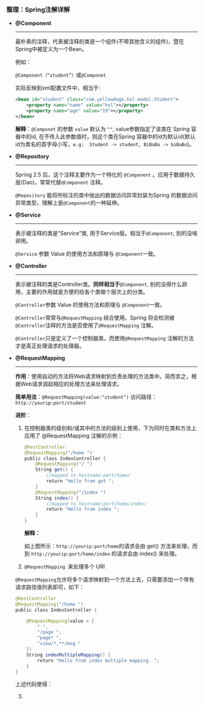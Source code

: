 ### 整理：Spring注解详解

+ **@Component**

  ---

  最朴素的注释，代表被注释的类是一个组件(不带其他含义的组件)，暨在Spring中被定义为一个Bean。

  例如：

  `@Component（“student”）`或`@Componet` 

  实际反映到xml配置文件中，相当于:

  ```xml
  <bean id="student" class="com.yellowdoge.hxl.model.Student">
      <property name="name" value="hxl"></property>
      <property name="age" value="19"></property>
  </bean>
  ```

  **解释**：`@Componet` 的参数 `value` 默认为 `""`, value参数指定了该类在 Spring 容器中的id, 在不传入此参数值时，则这个类在Spring 容器中的id为默认id(默认id为类名的首字母小写，`e.g:  Student -> student, BiBaBo -> biBaBo`)。



+ **@Repository**

  ---

  Spring 2.5 后，这个注释主要作为一个特化的 `@Component` 。应用于数据持久层(Dao)，常常代替`@Component`  注释。

  `@Repository` 能将所标注的类中抛出的数据访问异常封装为Spring 的数据访问异常类型，理解上是`@Component`的一种延伸。



+ **@Service**

  ---

  表示被注释的类是“Service”类, 用于Service层。相当于`@Component`, 别的没啥卵用。

  `@Service` 参数 Value 的使用方法和原理与 `@Component`一致。



+ **@Controller**

  ---

  表示被注释的类是Controller类。**同样相当于**`@Component`, 别的没得什么卵用，主要的作用就是方便的给各个类做个层次上的分类。

  `@Controller`参数 Value 的使用方法和原理与 `@Component`一致。

  `@Controller`常常与`@RequestMapping` 结合使用。Spring 将会检测被`@Controller`注释的方法是否使用了`@RequestMapping` 注解。

  `@Controller`只是定义了一个控制器类，而使用`@RequestMapping` 注解的方法才是真正处理请求的处理器。



+ **@RequestMapping**

  ---

  **作用**：使用自动的方法将Web请求映射到负责处理的方法类中。简而言之，根据Web请求调起相应的处理方法来处理请求。

  **简单用法**：`@RequestMapping(value:"student")`  访问路径：`http://yourip:port/student`

  **进阶**：

  1. 在控制器类的级别和/或其中的方法的级别上使用，下为同时在类和方法上应用了 @RequestMapping 注解的示例：

     ```java
     @RestController
     @RequestMapping("/home ")
     public class IndexController {
         @RequestMapping("/ ")
         String get() {
             //mapped to hostname:port/home/
             return "Hello from get ";
         }
         @RequestMapping("/index ")
         String index() {
             //mapped to hostname:port/home/index/
             return "Hello from index ";
         }
     }
     ```

     **解释：**

     如上图所示：`http://yourip:port/home`的请求会由 get() 方法来处理，而到 `http://yourip:port/home/index` 的请求会由 index() 来处理。

  2.  `@RequestMapping `来处理多个 URI

     `@RequestMapping`允许将多个请求映射到一个方法上去，只需要添加一个带有请求路径值列表即可，如下：

     ```java
     @RestController
     @RequestMapping("/home ")
     public class IndexController {
     
         @RequestMapping(value = {
             " ",
             "/page ",
             "page* ",
             "view/*,**/msg "
         })
         String indexMultipleMapping() {
             return "Hello from index multiple mapping. ";
         }
     }
     ```

     上述代码使得：

     

     

  3. ​                    

  ​            


